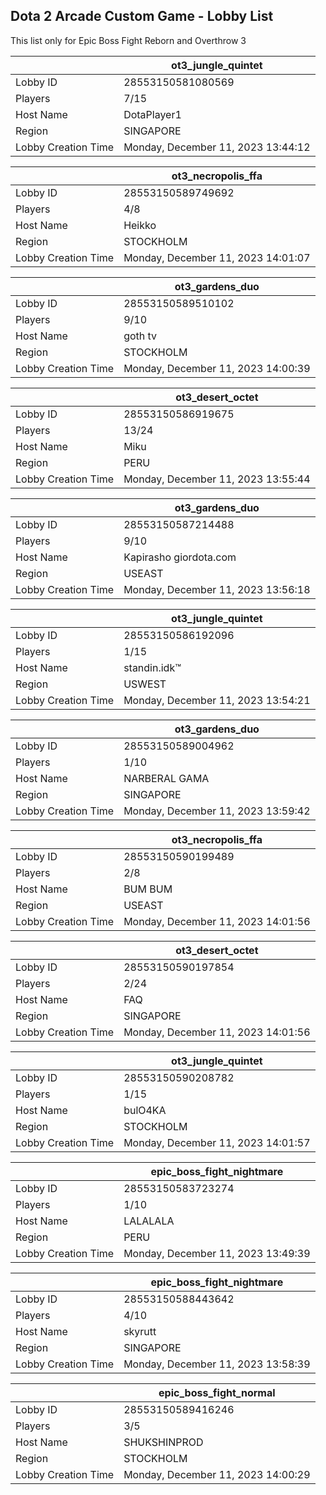 ## Dota 2 Arcade Custom Game - Lobby List

This list only for Epic Boss Fight Reborn and Overthrow 3

|  | ot3_jungle_quintet |
| ------ | ------ |
| Lobby ID | 28553150581080569 |
| Players | 7/15 |
| Host Name | DotaPlayer1 |
| Region | SINGAPORE |
| Lobby Creation Time | Monday, December 11, 2023 13:44:12 |


|  | ot3_necropolis_ffa |
| ------ | ------ |
| Lobby ID | 28553150589749692 |
| Players | 4/8 |
| Host Name | Heikko |
| Region | STOCKHOLM |
| Lobby Creation Time | Monday, December 11, 2023 14:01:07 |


|  | ot3_gardens_duo |
| ------ | ------ |
| Lobby ID | 28553150589510102 |
| Players | 9/10 |
| Host Name | goth tv |
| Region | STOCKHOLM |
| Lobby Creation Time | Monday, December 11, 2023 14:00:39 |


|  | ot3_desert_octet |
| ------ | ------ |
| Lobby ID | 28553150586919675 |
| Players | 13/24 |
| Host Name | Miku |
| Region | PERU |
| Lobby Creation Time | Monday, December 11, 2023 13:55:44 |


|  | ot3_gardens_duo |
| ------ | ------ |
| Lobby ID | 28553150587214488 |
| Players | 9/10 |
| Host Name | Kapirasho giordota.com |
| Region | USEAST |
| Lobby Creation Time | Monday, December 11, 2023 13:56:18 |


|  | ot3_jungle_quintet |
| ------ | ------ |
| Lobby ID | 28553150586192096 |
| Players | 1/15 |
| Host Name | standin.idk™ |
| Region | USWEST |
| Lobby Creation Time | Monday, December 11, 2023 13:54:21 |


|  | ot3_gardens_duo |
| ------ | ------ |
| Lobby ID | 28553150589004962 |
| Players | 1/10 |
| Host Name | NARBERAL GAMA |
| Region | SINGAPORE |
| Lobby Creation Time | Monday, December 11, 2023 13:59:42 |


|  | ot3_necropolis_ffa |
| ------ | ------ |
| Lobby ID | 28553150590199489 |
| Players | 2/8 |
| Host Name | BUM BUM |
| Region | USEAST |
| Lobby Creation Time | Monday, December 11, 2023 14:01:56 |


|  | ot3_desert_octet |
| ------ | ------ |
| Lobby ID | 28553150590197854 |
| Players | 2/24 |
| Host Name | FAQ |
| Region | SINGAPORE |
| Lobby Creation Time | Monday, December 11, 2023 14:01:56 |


|  | ot3_jungle_quintet |
| ------ | ------ |
| Lobby ID | 28553150590208782 |
| Players | 1/15 |
| Host Name | bulO4KA |
| Region | STOCKHOLM |
| Lobby Creation Time | Monday, December 11, 2023 14:01:57 |


|  | epic_boss_fight_nightmare |
| ------ | ------ |
| Lobby ID | 28553150583723274 |
| Players | 1/10 |
| Host Name | LALALALA |
| Region | PERU |
| Lobby Creation Time | Monday, December 11, 2023 13:49:39 |


|  | epic_boss_fight_nightmare |
| ------ | ------ |
| Lobby ID | 28553150588443642 |
| Players | 4/10 |
| Host Name | skyrutt |
| Region | SINGAPORE |
| Lobby Creation Time | Monday, December 11, 2023 13:58:39 |


|  | epic_boss_fight_normal |
| ------ | ------ |
| Lobby ID | 28553150589416246 |
| Players | 3/5 |
| Host Name | SHUKSHINPROD |
| Region | STOCKHOLM |
| Lobby Creation Time | Monday, December 11, 2023 14:00:29 |


